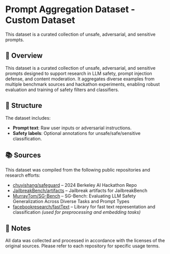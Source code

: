 # Prompt Aggregation Dataset - Custom Dataset
This dataset is a curated collection of unsafe, adversarial, and sensitive prompts.

## 🧠 Overview  
This dataset is a curated collection of unsafe, adversarial, and sensitive prompts designed to support research in LLM safety, prompt injection defense, and content moderation. It aggregates diverse examples from multiple benchmark sources and hackathon experiments, enabling robust evaluation and training of safety filters and classifiers.

## 📁 Structure  
The dataset includes:  
- **Prompt text**: Raw user inputs or adversarial instructions.   
- **Safety labels**: Optional annotations for unsafe/safe/sensitive classification.  

## 📚 Sources  
This dataset was compiled from the following public repositories and research efforts:  
- [chuyishang/safeguard](https://github.com/chuyishang/safeguard) – 2024 Berkeley AI Hackathon Repo  
- [JailbreakBench/artifacts](https://github.com/JailbreakBench/artifacts) – Jailbreak artifacts for JailbreakBench  
- [MurrayTom/SG-Bench](https://github.com/MurrayTom/SG-Bench) – SG-Bench: Evaluating LLM Safety Generalization Across Diverse Tasks and Prompt Types  
- [facebookresearch/fastText](https://github.com/facebookresearch/fastText) – Library for fast text representation and classification *(used for preprocessing and embedding tasks)*

## 📌 Notes  
All data was collected and processed in accordance with the licenses of the original sources. Please refer to each repository for specific usage terms.

